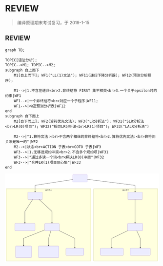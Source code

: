# REVIEW

> 编译原理期末考试复习，于 2019-1-15

## REVIEW

```
graph TB;

TOPIC[语法分析];
TOPIC-->M1; TOPIC-->M2;
subgraph 自上而下
    M1[自上而下]; WF1("LL(1)文法"); WF11(递归下降分析器); WF12(预测分析程序);

    M1-->|1.不含左递归<br>2.非终结符 FIRST 集不相交<br>3.一个关于epsilon时的约束|WF1
    WF1-->|一个非终结符<br>对应一个子程序|WF11;
    WF1-->|构造预测分析表|WF12
end
subgraph 自下而上
    M2[自下而上]; WF2(算符优先文法); WF3("LR分析法"); WF31("SLR分析法<br>LR(0)项目"); WF32("规范LR分析法<br>LR(1)项目"); WF33("LALR分析法")

    M2-->|"1.算符文法:<br>不含两个相继的非终结符<br>2.算符优先文法:<br>算符间关系是唯一的"|WF2
    M2-->|状态<br>ACTION 子表<br>GOTO 子表|WF3
    WF3-->|1.无移进规约冲突<br>2.不含多个规约项|WF31
    WF3-->|"通过多读一个词<br>解决LR(0)冲突"|WF32
    WF3-->|"合并LR(1)项目同心集"|WF33
end
```

![review-graph](../../../.gitbook/assets/review-graph.svg)
